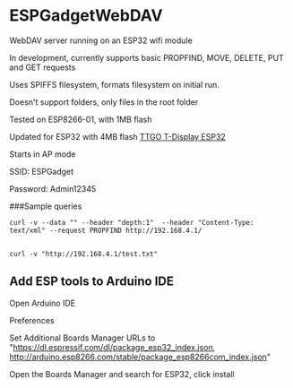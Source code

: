 # ESPGadgetWebDAV
WebDAV server running on an ESP32 wifi module

In development, currently supports basic PROPFIND, MOVE, DELETE, PUT and GET requests

Uses SPIFFS filesystem, formats filesystem on initial run.

Doesn't support folders, only files in the root folder

Tested on ESP8266-01, with 1MB flash 

Updated for ESP32 with 4MB flash  [TTGO T-Display ESP32](http://www.lilygo.cn/prod_view.aspx?TypeId=50033&Id=1126&FId=t3:50033:3)

Starts in AP mode

SSID: ESPGadget

Password: Admin12345

###Sample queries

    curl -v --data "" --header "depth:1"  --header "Content-Type: text/xml" --request PROPFIND http://192.168.4.1/
  
  
    curl -v "http://192.168.4.1/test.txt"




## Add ESP tools to Arduino IDE
Open Arduino IDE

Preferences

Set Additional Boards Manager URLs to "https://dl.espressif.com/dl/package_esp32_index.json, http://arduino.esp8266.com/stable/package_esp8266com_index.json"

Open the Boards Manager and search for ESP32, click install



